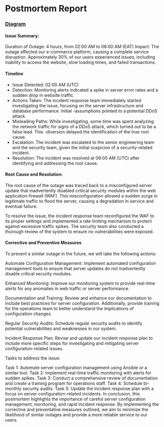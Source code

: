 # Postmortem Report

### [Diagram](https://drive.google.com/file/d/1WG9oBbmlBAy2oFD_gLg95tW6RjHR4Lib/view?usp=sharin)

#### Issue Summary:

Duration of Outage: 4 hours, from 02:00 AM to 06:00 AM (EAT)
Impact: The outage affected our e-commerce platform, causing a complete service disruption. Approximately 30% of our users experienced issues, including inability to access the website, slow loading times, and failed transactions.

#### Timeline

- Issue Detected: 02:00 AM (UTC)
- Detection: Monitoring alerts indicated a spike in server error rates and a sudden drop in website traffic.
- Actions Taken: The incident response team immediately started investigating the issue, focusing on the server infrastructure and database performance. Initial -assumptions pointed to a potential DDoS attack.
- Misleading Paths: While investigating, some time was spent analyzing the network traffic for signs of a DDoS attack, which turned out to be a false lead. This -diversion delayed the identification of the true root cause.
- Escalation: The incident was escalated to the senior engineering team and the security team, given the initial suspicion of a security-related incident.
- Resolution: The incident was resolved at 06:00 AM (UTC) after identifying and addressing the root cause.


#### Root Cause and Resolution:

The root cause of the outage was traced back to a misconfigured server update that inadvertently disabled critical security modules within the web application firewall (WAF). This misconfiguration allowed a sudden surge in legitimate traffic to flood the server, causing a degradation in service and eventual failure.

To resolve the issue, the incident response team reconfigured the WAF to its proper settings and implemented a rate limiting mechanism to protect against excessive traffic spikes. The security team also conducted a thorough review of the system to ensure no vulnerabilities were exposed.

#### Corrective and Preventive Measures

To prevent a similar outage in the future, we will take the following actions:

Automate Configuration Management: Implement automated configuration management tools to ensure that server updates do not inadvertently disable critical security modules.

Enhanced Monitoring: Improve our monitoring system to provide real-time alerts for any anomalies in web traffic or server performance.

Documentation and Training: Review and enhance our documentation to include best practices for server configuration. Additionally, provide training for the operations team to better understand the implications of configuration changes.

Regular Security Audits: Schedule regular security audits to identify potential vulnerabilities and weaknesses in our system.

Incident Response Plan: Revise and update our incident response plan to include more specific steps for investigating and mitigating server configuration-related issues.

Tasks to address the issue:

Task 1: Automate server configuration management using Ansible or a similar tool.
Task 2: Implement real-time traffic monitoring with alerts for sudden spikes.
Task 3: Conduct a comprehensive review of documentation and create a training program for operations staff.
Task 4: Schedule bi-monthly security audits.
Task 5: Update the incident response plan with a focus on server configuration-related incidents.
In conclusion, this postmortem highlights the importance of careful server configuration management, monitoring, and rapid incident response. By implementing the corrective and preventative measures outlined, we aim to minimize the likelihood of similar outages and provide a more reliable service to our users.
